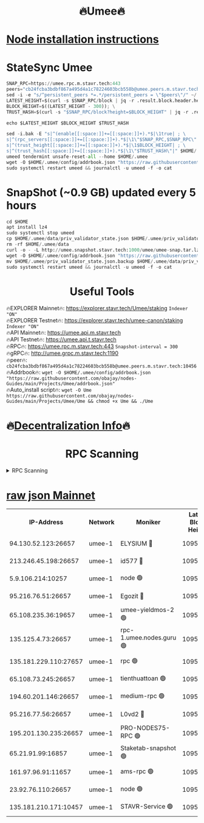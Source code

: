 <h1 align="center"> 🔥Umee🔥</h1>


[Node installation instructions](https://github.com/obajay/nodes-Guides/tree/main/Projects/Umee)
=
# StateSync Umee
```python
SNAP_RPC=https://umee.rpc.m.stavr.tech:443
peers="cb24fcba3bdbf867a495d4a1c78224603bcb558b@umee.peers.m.stavr.tech:10456"
sed -i -e "s/^persistent_peers *=.*/persistent_peers = \"$peers\"/" ~/.umee/config/config.toml
LATEST_HEIGHT=$(curl -s $SNAP_RPC/block | jq -r .result.block.header.height); \
BLOCK_HEIGHT=$((LATEST_HEIGHT - 300)); \
TRUST_HASH=$(curl -s "$SNAP_RPC/block?height=$BLOCK_HEIGHT" | jq -r .result.block_id.hash)

echo $LATEST_HEIGHT $BLOCK_HEIGHT $TRUST_HASH

sed -i.bak -E "s|^(enable[[:space:]]+=[[:space:]]+).*$|\1true| ; \
s|^(rpc_servers[[:space:]]+=[[:space:]]+).*$|\1\"$SNAP_RPC,$SNAP_RPC\"| ; \
s|^(trust_height[[:space:]]+=[[:space:]]+).*$|\1$BLOCK_HEIGHT| ; \
s|^(trust_hash[[:space:]]+=[[:space:]]+).*$|\1\"$TRUST_HASH\"|" $HOME/.umee/config/config.toml
umeed tendermint unsafe-reset-all --home $HOME/.umee
wget -O $HOME/.umee/config/addrbook.json "https://raw.githubusercontent.com/obajay/nodes-Guides/main/Projects/Umee/addrbook.json"
sudo systemctl restart umeed && journalctl -u umeed -f -o cat
```
# SnapShot (~0.9 GB) updated every 5 hours
```python
cd $HOME
apt install lz4
sudo systemctl stop umeed
cp $HOME/.umee/data/priv_validator_state.json $HOME/.umee/priv_validator_state.json.backup
rm -rf $HOME/.umee/data
curl -o - -L http://umee.snapshot.stavr.tech:1000/umee/umee-snap.tar.lz4 | lz4 -c -d - | tar -x -C $HOME/.umee --strip-components 2
wget -O $HOME/.umee/config/addrbook.json "https://raw.githubusercontent.com/obajay/nodes-Guides/main/Projects/Umee/addrbook.json"
mv $HOME/.umee/priv_validator_state.json.backup $HOME/.umee/data/priv_validator_state.json
sudo systemctl restart umeed && journalctl -u umeed -f -o cat
```
 <h1 align="center"> Useful Tools</h1>

🔥EXPLORER Mainnet🔥:      https://explorer.stavr.tech/Umee/staking             `Indexer "ON"` \
🔥EXPLORER Testnet🔥:        https://explorer.stavr.tech/umee-canon/staking      `Indexer "ON"` \
🔥API Mainnet🔥:                   https://umee.api.m.stavr.tech \
🔥API Testnet🔥:                     https://umee.api.t.stavr.tech \
🔥RPC🔥:                           https://umee.rpc.m.stavr.tech:443                     `Snapshot-interval = 300` \
🔥gRPC🔥:                              http://umee.grpc.m.stavr.tech:1190 \
🔥peer🔥:                     `cb24fcba3bdbf867a495d4a1c78224603bcb558b@umee.peers.m.stavr.tech:10456` \
🔥Addrbook🔥:    ```wget -O $HOME/.umee/config/addrbook.json "https://raw.githubusercontent.com/obajay/nodes-Guides/main/Projects/Umee/addrbook.json"``` \
🔥Auto_install script🔥: ```wget -O Ume https://raw.githubusercontent.com/obajay/nodes-Guides/main/Projects/Umee/Ume && chmod +x Ume && ./Ume```

🔥[Decentralization Info](https://github.com/obajay/StateSync-snapshots/tree/main/Projects/Umee/Decentralization)🔥
=

<h1 align="center"> RPC Scanning</h1>

<details>
<summary>RPC Scanning</summary>

<h2 align="center"> We scan nodes in real time every 4 hours. And we provide the final result of RPC endpoints.
We cannot influence the operation of these nodes in any way. </h2>


```python
If Voting Power is higher than 0 --> then the Node is a validator of the network and may be subject to attack and be a potential threat to the chain.
```
```python
We marked such validators with a red symbol
```

</details>

[raw json Mainnet](https://rpc-check.umeem.stavr.tech/umeem/rpc-umeem-result.json)
=



<table><tr><th>IP-Address</th><th>Network</th><th>Moniker</th><th>Latest Block Height</th><th>Earliest Block Height</th><th>Catching Up</th><th>Tx Index</th><th>Voting Power</th><th>Scan Time</th></tr><tr><td>94.130.52.123:26657</td><td>umee-1</td><td>ELYSIUM 🔴</td><td>10959983</td><td>3216011</td><td>False</td><td>on</td><td>23171292</td><td>2024-03-10T18:06:51.928598225UTC</td></tr><tr><td>213.246.45.198:26657</td><td>umee-1</td><td>id577 🔴</td><td>10959970</td><td>7100001</td><td>False</td><td>on</td><td>35124374</td><td>2024-03-10T18:05:34.705707959UTC</td></tr><tr><td>5.9.106.214:10257</td><td>umee-1</td><td>node 🟢</td><td>10959979</td><td>7942001</td><td>False</td><td>on</td><td>0</td><td>2024-03-10T18:06:28.953181449UTC</td></tr><tr><td>95.216.76.51:26657</td><td>umee-1</td><td>Egozit 🔴</td><td>10959983</td><td>8262001</td><td>False</td><td>off</td><td>38721127</td><td>2024-03-10T18:06:51.672861779UTC</td></tr><tr><td>65.108.235.36:19657</td><td>umee-1</td><td>umee-yieldmos-2 🟢</td><td>10959962</td><td>9575548</td><td>False</td><td>on</td><td>0</td><td>2024-03-10T18:04:51.358910048UTC</td></tr><tr><td>135.125.4.73:26657</td><td>umee-1</td><td>rpc-1.umee.nodes.guru 🟢</td><td>10959983</td><td>10691018</td><td>False</td><td>on</td><td>0</td><td>2024-03-10T18:06:52.142138670UTC</td></tr><tr><td>135.181.229.110:27657</td><td>umee-1</td><td>rpc 🟢</td><td>10959967</td><td>10754071</td><td>False</td><td>on</td><td>0</td><td>2024-03-10T18:05:16.129932238UTC</td></tr><tr><td>65.108.73.245:26657</td><td>umee-1</td><td>tienthuattoan 🟢</td><td>10959975</td><td>10787155</td><td>False</td><td>on</td><td>0</td><td>2024-03-10T18:06:03.796358487UTC</td></tr><tr><td>194.60.201.146:26657</td><td>umee-1</td><td>medium-rpc 🟢</td><td>10959763</td><td>10823243</td><td>False</td><td>on</td><td>0</td><td>2024-03-10T18:05:41.111070023UTC</td></tr><tr><td>95.216.77.56:26657</td><td>umee-1</td><td>L0vd2 🔴</td><td>10959986</td><td>10859986</td><td>False</td><td>off</td><td>38464191</td><td>2024-03-10T18:07:11.176330145UTC</td></tr><tr><td>195.201.130.235:26657</td><td>umee-1</td><td>PRO-NODES75-RPC 🟢</td><td>10959979</td><td>10881705</td><td>False</td><td>on</td><td>0</td><td>2024-03-10T18:06:26.686255367UTC</td></tr><tr><td>65.21.91.99:16857</td><td>umee-1</td><td>Staketab-snapshot 🟢</td><td>10959975</td><td>10910001</td><td>False</td><td>off</td><td>0</td><td>2024-03-10T18:06:06.127808401UTC</td></tr><tr><td>161.97.96.91:11657</td><td>umee-1</td><td>ams-rpc 🟢</td><td>10959986</td><td>10929930</td><td>False</td><td>on</td><td>0</td><td>2024-03-10T18:07:11.434097596UTC</td></tr><tr><td>23.92.76.110:26657</td><td>umee-1</td><td>node 🟢</td><td>10959990</td><td>10938001</td><td>False</td><td>on</td><td>0</td><td>2024-03-10T18:07:34.564128091UTC</td></tr><tr><td>135.181.210.171:10457</td><td>umee-1</td><td>STAVR-Service 🟢</td><td>10959984</td><td>10958901</td><td>False</td><td>on</td><td>0</td><td>2024-03-10T18:06:58.617048637UTC</td></tr></table>
